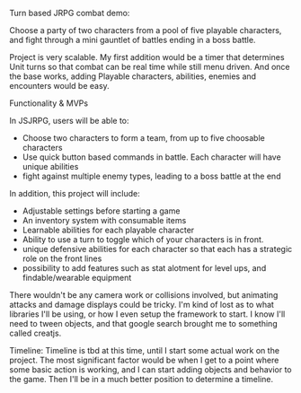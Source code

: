Turn based JRPG combat demo:

Choose a party of two characters from a pool of five playable characters, and fight through a mini gauntlet of battles ending in a boss battle.

Project is very scalable. My first addition would be a timer that determines Unit turns so that combat can be real time while still menu driven. And once the base works, adding Playable characters, abilities, enemies and encounters would be easy.


Functionality & MVPs

In JSJRPG, users will be able to:

- Choose two characters to form a team, from up to five choosable characters
- Use quick button based commands in battle. Each character will have unique abilities
- fight against multiple enemy types, leading to a boss battle at the end

In addition, this project will include:
- Adjustable settings before starting a game
- An inventory system with consumable items
- Learnable abilities for each playable character
- Ability to use a turn to toggle which of your characters is in front.
- unique defensive abilities for each character so that each has a strategic role on the front lines
- possibility to add features such as stat alotment for level ups, and findable/wearable equipment


There wouldn't be any camera work or collisions involved, but animating attacks and damage displays could be tricky. I'm kind of lost as to what libraries I'll be using, or how I even setup the framework to start. I know I'll need to tween objects, and that google search brought me to something called creatjs.

Timeline:
Timeline is tbd at this time, until I start some actual work on the project.
The most significant factor would be when I get to a point where some basic action is working, and I can start adding objects and behavior to the game. Then I'll be in a much better position to determine a timeline.